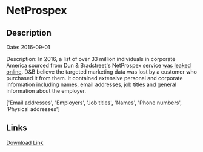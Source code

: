 # NetProspex

## Description

Date: 2016-09-01

Description:
In 2016, a list of over 33 million individuals in corporate America sourced from Dun & Bradstreet's NetProspex service <a href="https://www.troyhunt.com/weve-lost-control-of-our-personal-data-including-33m-netprospex-records" target="_blank" rel="noopener">was leaked online</a>. D&B believe the targeted marketing data was lost by a customer who purchased it from them. It contained extensive personal and corporate information including names, email addresses, job titles and general information about the employer.


['Email addresses', 'Employers', 'Job titles', 'Names', 'Phone numbers', 'Physical addresses']

## Links

[Download Link](https://link-to.net/1229997/773.3979532786977/dynamic/?r=aHR0cHM6Ly93d3cubWVkaWFmaXJlLmNvbS92aWV3L3A0OFl2UXBZbDVPc1U0Vi9uZXRwcm9zcGV4LmNvbS9maWxl)